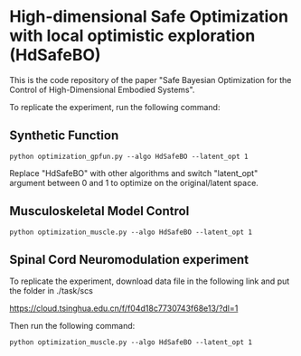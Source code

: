 # High-dimensional Safe Optimization with local optimistic exploration (HdSafeBO)

This is the code repository of the paper "Safe Bayesian Optimization for the Control of High-Dimensional Embodied Systems".

To replicate the experiment, run the following command:

## Synthetic Function

```
python optimization_gpfun.py --algo HdSafeBO --latent_opt 1
```
Replace "HdSafeBO" with other algorithms and switch "latent_opt" argument between 0 and 1 to optimize on the original/latent space.

## Musculoskeletal Model Control

```
python optimization_muscle.py --algo HdSafeBO --latent_opt 1
```


## Spinal Cord Neuromodulation experiment

To replicate the experiment, download data file in the following link and put the folder in ./task/scs

https://cloud.tsinghua.edu.cn/f/f04d18c7730743f68e13/?dl=1

Then run the following command:

```
python optimization_muscle.py --algo HdSafeBO --latent_opt 1
```